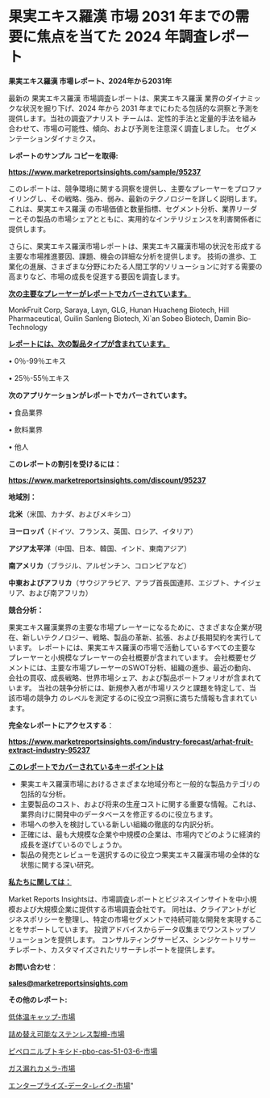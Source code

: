 # 果実エキス羅漢 市場 2031 年までの需要に焦点を当てた 2024 年調査レポート

<strong>果実エキス羅漢 市場レポート、2024年から2031年</strong>

最新の 果実エキス羅漢 市場調査レポートは、果実エキス羅漢 業界のダイナミックな状況を掘り下げ、2024 年から 2031 年までにわたる包括的な洞察と予測を提供します。当社の調査アナリスト チームは、定性的手法と定量的手法を組み合わせて、市場の可能性、傾向、および予測を注意深く調査しました。 セグメンテーションダイナミクス。



<strong>レポートのサンプル コピーを取得:</strong> <a href=https://www.marketreportsinsights.com/sample/95237>

<strong><u>https://www.marketreportsinsights.com/sample/95237</u></strong></a>

このレポートは、競争環境に関する洞察を提供し、主要なプレーヤーをプロファイリングし、その戦略、強み、弱み、最新のテクノロジーを詳しく説明します。 これは、果実エキス羅漢 の市場価値と数量指標、セグメント分析、業界リーダーとその製品の市場シェアとともに、実用的なインテリジェンスを利害関係者に提供します。

さらに、果実エキス羅漢市場レポートは、果実エキス羅漢市場の状況を形成する主要な市場推進要因、課題、機会の詳細な分析を提供します。 技術の進歩、工業化の進展、さまざまな分野にわたる人間工学的ソリューションに対する需要の高まりなど、市場の成長を促進する要因を調査します。



<strong><u>次の主要なプレーヤーがレポートでカバーされています。</u></strong>

MonkFruit Corp, Saraya, Layn, GLG, Hunan Huacheng Biotech, Hill Pharmaceutical, Guilin Sanleng Biotech, Xi`an Sobeo Biotech, Damin Bio-Technology



<strong><u><b>レポートには、次の製品タイプが含まれています。</b></u></strong>

• 0％-99％エキス

• 25％-55％エキス



<strong><b>次のアプリケーションがレポートでカバーされています。</b></strong>

• 食品業界

• 飲料業界

• 他人



<strong><b>このレポートの割引を受けるには：</b></strong><a href=https://www.marketreportsinsights.com/discount/95237>

<strong><u>https://www.marketreportsinsights.com/discount/95237</u></strong></a>



<strong>地域別：</strong>



<strong>北米</strong>（米国、カナダ、およびメキシコ）



<strong>ヨーロッパ</strong>（ドイツ、フランス、英国、ロシア、イタリア）



<strong>アジア太平洋</strong>（中国、日本、韓国、インド、東南アジア）



<strong>南アメリカ</strong>（ブラジル、アルゼンチン、コロンビアなど）



<strong>中東およびアフリカ</strong>（サウジアラビア、アラブ首長国連邦、エジプト、ナイジェリア、および南アフリカ）



<strong>競合分析：</strong>

果実エキス羅漢業界の主要な市場プレーヤーになるために、さまざまな企業が現在、新しいテクノロジー、戦略、製品の革新、拡張、および長期契約を実行しています。 レポートには、果実エキス羅漢の市場で活動しているすべての主要なプレーヤーと小規模なプレーヤーの会社概要が含まれています。 会社概要セグメントには、主要な市場プレーヤーのSWOT分析、組織の進歩、最近の動向、会社の買収、成長戦略、世界市場シェア、および製品ポートフォリオが含まれています。 当社の競争分析には、新規参入者が市場リスクと課題を特定して、当該市場の競争力 のレベルを測定するのに役立つ洞察に満ちた情報も含まれています。



<strong>完全なレポートにアクセスする</strong>：

<a href=https://www.marketreportsinsights.com/industry-forecast/arhat-fruit-extract-industry-95237>

<strong><u>https://www.marketreportsinsights.com/industry-forecast/arhat-fruit-extract-industry-95237</u></strong></a>



<strong><u><b>このレポートでカバーされているキーポイントは</b></u></strong>
<ul>
  <li>果実エキス羅漢市場におけるさまざまな地域分布と一般的な製品カテゴリの包括的な分析。</li>
  <li>主要製品のコスト、および将来の生産コストに関する重要な情報。これは、業界向けに開発中のデータベースを修正するのに役立ちます。</li>
  <li>市場への参入を検討している新しい組織の徹底的な内訳分析。</li>
  <li>正確には、最も大規模な企業や中規模の企業は、市場内でどのように経済的成長を遂げているのでしょうか。</li>
  <li>製品の発売とレビューを選択するのに役立つ果実エキス羅漢市場の全体的な状態に関する深い研究。</li>
</ul>


<strong><u><b>私たちに関しては：</b></u></strong>

Market Reports Insightsは、市場調査レポートとビジネスインサイトを中小規模および大規模企業に提供する市場調査会社です。 同社は、クライアントがビジネスポリシーを整理し、特定の市場セグメントで持続可能な開発を実現することをサポートしています。 投資アドバイスからデータ収集までワンストップソリューションを提供します。 コンサルティングサービス、シンジケートリサーチレポート、カスタマイズされたリサーチレポートを提供します。



<strong><b>お問い合わせ</b></strong>：

<a href=mailto:sales@marketreportsinsights.com>

<strong><u>sales@marketreportsinsights.com</u></strong></a>



<strong>その他のレポート:</strong>

<a href=https://www.linkedin.com/pulse/低体温キャップ-市場-2023-年のダイナミクスとビジネストレンド-2030-i7slf/>低体温キャップ-市場</a>

<a href=https://www.linkedin.com/pulse/詰め替え可能なステンレス製樽-市場-2023-推進要因と成長機会-2030-3kthf/>詰め替え可能なステンレス製樽-市場</a>

<a href=https://www.linkedin.com/pulse/ピペロニルブトキシド-pbo-cas-51-03-6-市場-2023-推進要因と成長機会-xce7f/>ピペロニルブトキシド-pbo-cas-51-03-6-市場</a>

<a href=https://www.linkedin.com/pulse/ガス漏れカメラ-市場-2023-収益と成長ドライバー-2030-pr-news-hub-q3nkf/>ガス漏れカメラ-市場</a>

<a href=https://www.linkedin.com/pulse/エンタープライズ-データ-レイク-市場-2023-swot-分析と最新イノベーション-uoj4f/>エンタープライズ-データ-レイク-市場</a>"
